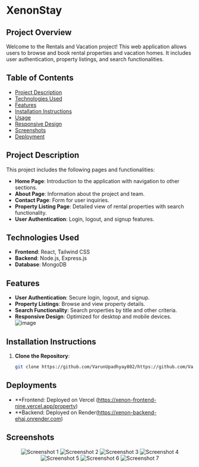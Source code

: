 # XenonStay

## Project Overview

Welcome to the Rentals and Vacation project! This web application allows users to browse and book rental properties and vacation homes. It includes user authentication, property listings, and search functionalities.

## Table of Contents

- [Project Description](#project-description)
- [Technologies Used](#technologies-used)
- [Features](#features)
- [Installation Instructions](#installation-instructions)
- [Usage](#usage)
- [Responsive Design](#responsive-design)
- [Screenshots](#screenshots)
- [Deployment](#deployment)

## Project Description

This project includes the following pages and functionalities:

- **Home Page**: Introduction to the application with navigation to other sections.
- **About Page**: Information about the project and team.
- **Contact Page**: Form for user inquiries.
- **Property Listing Page**: Detailed view of rental properties with search functionality.
- **User Authentication**: Login, logout, and signup features.

## Technologies Used

- **Frontend**: React, Tailwind CSS
- **Backend**: Node.js, Express.js
- **Database**: MongoDB

## Features

- **User Authentication**: Secure login, logout, and signup.
- **Property Listings**: Browse and view property details.
- **Search Functionality**: Search properties by title and other criteria.
- **Responsive Design**: Optimized for desktop and mobile devices.
![image](https://github.com/user-attachments/assets/b874698e-785b-4632-97f9-f4c477779452)

## Installation Instructions

1. **Clone the Repository**:
   ```bash
   git clone https://github.com/VarunUpadhyay802/https://github.com/VarunUpadhyay802/xenon-frontend

## Deployments

- **Frontend: Deployed on Vercel (https://xenon-frontend-nine.vercel.app/property)
- **Backend: Deployed on Render(https://xenon-backend-ehaj.onrender.com)
## Screenshots

<div align="center"> 
   <img src="https://github.com/user-attachments/assets/86a5dd6c-6d0e-4dd2-845f-4f534f4e3762" alt="Screenshot 1"  /> 
   <img src="https://github.com/user-attachments/assets/5368e99d-46c3-430d-aa52-1561de6f35cb" alt="Screenshot 2"  /> 
   <img src="https://github.com/user-attachments/assets/092b9790-40c6-41d7-9122-c93a14bc9a43" alt="Screenshot 3"  /> 
   <img src="https://github.com/user-attachments/assets/2d18c31b-9fd5-4c8e-9f5c-ef93eed6d94b" alt="Screenshot 4"  /> 
   <img src="https://github.com/user-attachments/assets/aa3435ed-9ec8-4a3c-8992-7823eb8dea6f" alt="Screenshot 5"  /> 
   <img src="https://github.com/user-attachments/assets/2fdcca89-46b6-4654-8a2e-12ac3ce90804" alt="Screenshot 6"  /> 
   <img src="https://github.com/user-attachments/assets/030f8b10-de6e-4852-ae11-6a8accc6ec0c" alt="Screenshot 7"  /> </div>




